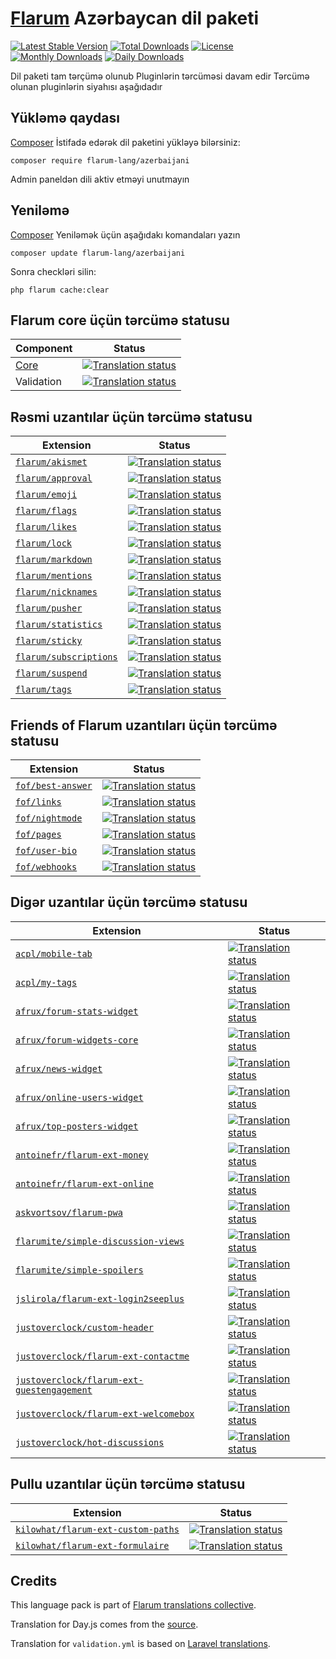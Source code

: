 # [Flarum](https://flarum.org/) Azərbaycan dil paketi

[![Latest Stable Version](https://poser.pugx.org/flarum-lang/azerbaijani/v)](https://packagist.org/packages/flarum-lang/azerbaijani) 
[![Total Downloads](https://poser.pugx.org/flarum-lang/azerbaijani/downloads)](https://packagist.org/packages/flarum-lang/azerbaijani) 
[![License](http://poser.pugx.org/flarum-lang/azerbaijani/license)](https://packagist.org/packages/flarum-lang/azerbaijani) 
[![Monthly Downloads](https://poser.pugx.org/flarum-lang/azerbaijani/d/monthly)](https://packagist.org/packages/flarum-lang/azerbaijani) 
[![Daily Downloads](https://poser.pugx.org/flarum-lang/azerbaijani/d/daily)](https://packagist.org/packages/flarum-lang/azerbaijani) 

Dil paketi tam tərçümə olunub Pluginlərin tərcüməsi davam edir Tərcümə olunan pluginlərin siyahısı aşağıdadır

## Yükləmə qaydası

[Composer](https://getcomposer.org/) İstifadə edərək dil paketini yükləyə bilərsiniz:

```console
composer require flarum-lang/azerbaijani
```

Admin paneldən dili aktiv etməyi unutmayın


## Yeniləmə

[Composer](https://getcomposer.org/) Yeniləmək üçün aşağıdakı komandaları yazın

```console
composer update flarum-lang/azerbaijani
```

Sonra checkləri silin:

```console
php flarum cache:clear
```


## Flarum core üçün tərcümə statusu

| Component | Status |
| --- | --- |
| [Core](https://github.com/flarum/core) | [![Translation status](https://weblate.rob006.net/widgets/flarum/az/core/svg-badge.svg)](https://weblate.rob006.net/projects/flarum/core/az/) |
| Validation | [![Translation status](https://weblate.rob006.net/widgets/flarum/az/validation/svg-badge.svg)](https://weblate.rob006.net/projects/flarum/validation/az/) |


## Rəsmi uzantılar üçün tərcümə statusu

<!-- flarum-extensions-list-start -->

| Extension | Status |
| --- | --- |
| [`flarum/akismet`](https://github.com/flarum/akismet) | [![Translation status](https://weblate.rob006.net/widgets/flarum/az/flarum-akismet/svg-badge.svg)](https://weblate.rob006.net/projects/flarum/flarum-akismet/az/) |
| [`flarum/approval`](https://github.com/flarum/approval) | [![Translation status](https://weblate.rob006.net/widgets/flarum/az/flarum-approval/svg-badge.svg)](https://weblate.rob006.net/projects/flarum/flarum-approval/az/) |
| [`flarum/emoji`](https://github.com/flarum/emoji) | [![Translation status](https://weblate.rob006.net/widgets/flarum/az/flarum-emoji/svg-badge.svg)](https://weblate.rob006.net/projects/flarum/flarum-emoji/az/) |
| [`flarum/flags`](https://github.com/flarum/flags) | [![Translation status](https://weblate.rob006.net/widgets/flarum/az/flarum-flags/svg-badge.svg)](https://weblate.rob006.net/projects/flarum/flarum-flags/az/) |
| [`flarum/likes`](https://github.com/flarum/likes) | [![Translation status](https://weblate.rob006.net/widgets/flarum/az/flarum-likes/svg-badge.svg)](https://weblate.rob006.net/projects/flarum/flarum-likes/az/) |
| [`flarum/lock`](https://github.com/flarum/lock) | [![Translation status](https://weblate.rob006.net/widgets/flarum/az/flarum-lock/svg-badge.svg)](https://weblate.rob006.net/projects/flarum/flarum-lock/az/) |
| [`flarum/markdown`](https://github.com/flarum/markdown) | [![Translation status](https://weblate.rob006.net/widgets/flarum/az/flarum-markdown/svg-badge.svg)](https://weblate.rob006.net/projects/flarum/flarum-markdown/az/) |
| [`flarum/mentions`](https://github.com/flarum/mentions) | [![Translation status](https://weblate.rob006.net/widgets/flarum/az/flarum-mentions/svg-badge.svg)](https://weblate.rob006.net/projects/flarum/flarum-mentions/az/) |
| [`flarum/nicknames`](https://github.com/flarum/nicknames) | [![Translation status](https://weblate.rob006.net/widgets/flarum/az/flarum-nicknames/svg-badge.svg)](https://weblate.rob006.net/projects/flarum/flarum-nicknames/az/) |
| [`flarum/pusher`](https://github.com/flarum/pusher) | [![Translation status](https://weblate.rob006.net/widgets/flarum/az/flarum-pusher/svg-badge.svg)](https://weblate.rob006.net/projects/flarum/flarum-pusher/az/) |
| [`flarum/statistics`](https://github.com/flarum/statistics) | [![Translation status](https://weblate.rob006.net/widgets/flarum/az/flarum-statistics/svg-badge.svg)](https://weblate.rob006.net/projects/flarum/flarum-statistics/az/) |
| [`flarum/sticky`](https://github.com/flarum/sticky) | [![Translation status](https://weblate.rob006.net/widgets/flarum/az/flarum-sticky/svg-badge.svg)](https://weblate.rob006.net/projects/flarum/flarum-sticky/az/) |
| [`flarum/subscriptions`](https://github.com/flarum/subscriptions) | [![Translation status](https://weblate.rob006.net/widgets/flarum/az/flarum-subscriptions/svg-badge.svg)](https://weblate.rob006.net/projects/flarum/flarum-subscriptions/az/) |
| [`flarum/suspend`](https://github.com/flarum/suspend) | [![Translation status](https://weblate.rob006.net/widgets/flarum/az/flarum-suspend/svg-badge.svg)](https://weblate.rob006.net/projects/flarum/flarum-suspend/az/) |
| [`flarum/tags`](https://github.com/flarum/tags) | [![Translation status](https://weblate.rob006.net/widgets/flarum/az/flarum-tags/svg-badge.svg)](https://weblate.rob006.net/projects/flarum/flarum-tags/az/) |

<!-- flarum-extensions-list-stop -->


## Friends of Flarum uzantıları üçün tərcümə statusu

<!-- fof-extensions-list-start -->

| Extension | Status |
| --- | --- |
| [`fof/best-answer`](https://github.com/FriendsOfFlarum/best-answer) | [![Translation status](https://weblate.rob006.net/widgets/flarum/az/fof-best-answer/svg-badge.svg)](https://weblate.rob006.net/projects/flarum/fof-best-answer/az/) |
| [`fof/links`](https://github.com/FriendsOfFlarum/links) | [![Translation status](https://weblate.rob006.net/widgets/flarum/az/fof-links/svg-badge.svg)](https://weblate.rob006.net/projects/flarum/fof-links/az/) |
| [`fof/nightmode`](https://github.com/FriendsOfFlarum/nightmode) | [![Translation status](https://weblate.rob006.net/widgets/flarum/az/fof-nightmode/svg-badge.svg)](https://weblate.rob006.net/projects/flarum/fof-nightmode/az/) |
| [`fof/pages`](https://github.com/FriendsOfFlarum/pages) | [![Translation status](https://weblate.rob006.net/widgets/flarum/az/fof-pages/svg-badge.svg)](https://weblate.rob006.net/projects/flarum/fof-pages/az/) |
| [`fof/user-bio`](https://github.com/FriendsOfFlarum/user-bio) | [![Translation status](https://weblate.rob006.net/widgets/flarum/az/fof-user-bio/svg-badge.svg)](https://weblate.rob006.net/projects/flarum/fof-user-bio/az/) |
| [`fof/webhooks`](https://github.com/FriendsOfFlarum/webhooks) | [![Translation status](https://weblate.rob006.net/widgets/flarum/az/fof-webhooks/svg-badge.svg)](https://weblate.rob006.net/projects/flarum/fof-webhooks/az/) |

<!-- fof-extensions-list-stop -->


## Digər uzantılar üçün tərcümə statusu

<!-- various-extensions-list-start -->

| Extension | Status |
| --- | --- |
| [`acpl/mobile-tab`](https://github.com/android-com-pl/mobile-tab) | [![Translation status](https://weblate.rob006.net/widgets/flarum/az/acpl-mobile-tab/svg-badge.svg)](https://weblate.rob006.net/projects/flarum/acpl-mobile-tab/az/) |
| [`acpl/my-tags`](https://github.com/android-com-pl/my-tags) | [![Translation status](https://weblate.rob006.net/widgets/flarum/az/acpl-my-tags/svg-badge.svg)](https://weblate.rob006.net/projects/flarum/acpl-my-tags/az/) |
| [`afrux/forum-stats-widget`](https://github.com/afrux/forum-stats-widget) | [![Translation status](https://weblate.rob006.net/widgets/flarum/az/afrux-forum-stats-widget/svg-badge.svg)](https://weblate.rob006.net/projects/flarum/afrux-forum-stats-widget/az/) |
| [`afrux/forum-widgets-core`](https://github.com/afrux/forum-widgets-core) | [![Translation status](https://weblate.rob006.net/widgets/flarum/az/afrux-forum-widgets-core/svg-badge.svg)](https://weblate.rob006.net/projects/flarum/afrux-forum-widgets-core/az/) |
| [`afrux/news-widget`](https://github.com/afrux/news-widget) | [![Translation status](https://weblate.rob006.net/widgets/flarum/az/afrux-news-widget/svg-badge.svg)](https://weblate.rob006.net/projects/flarum/afrux-news-widget/az/) |
| [`afrux/online-users-widget`](https://github.com/afrux/online-users-widget) | [![Translation status](https://weblate.rob006.net/widgets/flarum/az/afrux-online-users-widget/svg-badge.svg)](https://weblate.rob006.net/projects/flarum/afrux-online-users-widget/az/) |
| [`afrux/top-posters-widget`](https://github.com/afrux/top-posters-widget) | [![Translation status](https://weblate.rob006.net/widgets/flarum/az/afrux-top-posters-widget/svg-badge.svg)](https://weblate.rob006.net/projects/flarum/afrux-top-posters-widget/az/) |
| [`antoinefr/flarum-ext-money`](https://github.com/AntoineFr/flarum-ext-money) | [![Translation status](https://weblate.rob006.net/widgets/flarum/az/antoinefr-money/svg-badge.svg)](https://weblate.rob006.net/projects/flarum/antoinefr-money/az/) |
| [`antoinefr/flarum-ext-online`](https://github.com/AntoineFr/flarum-ext-online) | [![Translation status](https://weblate.rob006.net/widgets/flarum/az/antoinefr-online/svg-badge.svg)](https://weblate.rob006.net/projects/flarum/antoinefr-online/az/) |
| [`askvortsov/flarum-pwa`](https://github.com/askvortsov1/flarum-pwa) | [![Translation status](https://weblate.rob006.net/widgets/flarum/az/askvortsov-pwa/svg-badge.svg)](https://weblate.rob006.net/projects/flarum/askvortsov-pwa/az/) |
| [`flarumite/simple-discussion-views`](https://github.com/flarumite/simple-discussion-views) | [![Translation status](https://weblate.rob006.net/widgets/flarum/az/flarumite-simple-discussion-views/svg-badge.svg)](https://weblate.rob006.net/projects/flarum/flarumite-simple-discussion-views/az/) |
| [`flarumite/simple-spoilers`](https://github.com/flarumite/simple-spoilers) | [![Translation status](https://weblate.rob006.net/widgets/flarum/az/flarumite-simple-spoilers/svg-badge.svg)](https://weblate.rob006.net/projects/flarum/flarumite-simple-spoilers/az/) |
| [`jslirola/flarum-ext-login2seeplus`](https://github.com/jslirola/flarum-ext-login2seeplus) | [![Translation status](https://weblate.rob006.net/widgets/flarum/az/jslirola-login2seeplus/svg-badge.svg)](https://weblate.rob006.net/projects/flarum/jslirola-login2seeplus/az/) |
| [`justoverclock/custom-header`](https://github.com/justoverclockl/custom-header) | [![Translation status](https://weblate.rob006.net/widgets/flarum/az/justoverclock-custom-header/svg-badge.svg)](https://weblate.rob006.net/projects/flarum/justoverclock-custom-header/az/) |
| [`justoverclock/flarum-ext-contactme`](https://github.com/justoverclockl/flarum-ext-contactme) | [![Translation status](https://weblate.rob006.net/widgets/flarum/az/justoverclock-contactme/svg-badge.svg)](https://weblate.rob006.net/projects/flarum/justoverclock-contactme/az/) |
| [`justoverclock/flarum-ext-guestengagement`](https://github.com/justoverclockl/flarum-ext-guestengagement) | [![Translation status](https://weblate.rob006.net/widgets/flarum/az/justoverclock-guestengagement/svg-badge.svg)](https://weblate.rob006.net/projects/flarum/justoverclock-guestengagement/az/) |
| [`justoverclock/flarum-ext-welcomebox`](https://github.com/justoverclockl/flarum-ext-welcomebox) | [![Translation status](https://weblate.rob006.net/widgets/flarum/az/justoverclock-welcomebox/svg-badge.svg)](https://weblate.rob006.net/projects/flarum/justoverclock-welcomebox/az/) |
| [`justoverclock/hot-discussions`](https://github.com/justoverclockl/hot-discussions) | [![Translation status](https://weblate.rob006.net/widgets/flarum/az/justoverclock-hot-discussions/svg-badge.svg)](https://weblate.rob006.net/projects/flarum/justoverclock-hot-discussions/az/) |

<!-- various-extensions-list-stop -->


## Pullu uzantılar üçün tərcümə statusu

<!-- premium-extensions-list-start -->

| Extension | Status |
| --- | --- |
| [`kilowhat/flarum-ext-custom-paths`](https://extiverse.com/extension/kilowhat/flarum-ext-custom-paths) | [![Translation status](https://weblate.rob006.net/widgets/flarum/az/kilowhat-custom-paths/svg-badge.svg)](https://weblate.rob006.net/projects/flarum/kilowhat-custom-paths/az/) |
| [`kilowhat/flarum-ext-formulaire`](https://extiverse.com/extension/kilowhat/flarum-ext-formulaire) | [![Translation status](https://weblate.rob006.net/widgets/flarum/az/kilowhat-formulaire/svg-badge.svg)](https://weblate.rob006.net/projects/flarum/kilowhat-formulaire/az/) |

<!-- premium-extensions-list-stop -->


## Credits

This language pack is part of [Flarum translations collective](https://github.com/rob006-software/flarum-translations).

Translation for Day.js comes from the [source](https://github.com/iamkun/dayjs/blob/v1.10.4/src/locale/az.js).

Translation for `validation.yml` is based on [Laravel translations](https://github.com/Laravel-Lang/lang/blob/8.1.3/src/az/validation.php).
